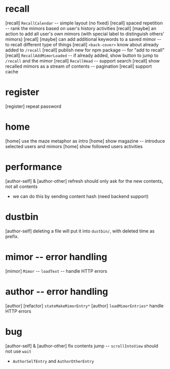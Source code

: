 # recall

[recall] `RecallCalendar` -- simple layout (no fixed)
[recall] spaced repetition -- rank the mimors based on user's history activities
[recall] [maybe] an action to add all user's own mimors (with special label to distinguish others' mimors)
[recall] [maybe] can add additional keywords to a saved mimor -- to recall different type of things
[recall] `<back-cover>` know about already added to `/recall`
[recall] publish new for npm package -- for "add to recall"
[recall] `RecallAddMimorLoaded` -- if already added, show button to jump to `/recall` and the mimor
[recall] `RecallHead` -- support search
[recall] show recalled mimors as a stream of contents -- pagination
[recall] support cache

# register

[register] repeat password

# home

[home] use the maze metaphor as intro
[home] show magazine -- introduce selected users and mimors
[home] show followed users activities

# performance

[author-self] & [author-other] refresh should only ask for the new contents, not all contents

- we can do this by sending content hash (need backend support)

# dustbin

[author-self] deleting a file will put it into `dustbin/`, with deleted time as prefix.

# mimor -- error handling

[mimor] `Mimor` -- `loadText` -- handle HTTP errors

# author -- error handling

[author] [refactor] `stateMakeMimorEntry*`
[author] `loadMimorEntries*` handle HTTP errors

# bug

[author-self] & [author-other] fix contents jump -- `scrollIntoView` should not use `wait`

- `AuthorSelfEntry` and `AuthorOtherEntry`
